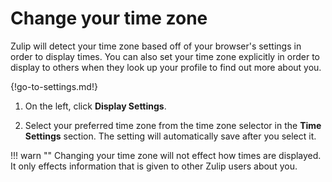 # Change your time zone

Zulip will detect your time zone based off of your browser's settings in order
to display times. You can also set your time zone explicitly in order to
display to others when they look up your profile to find out more about you.

{!go-to-settings.md!}

1. On the left, click **Display Settings**.

1. Select your preferred time zone from the time zone selector in the **Time
Settings** section. The setting will automatically save after you select it.

!!! warn ""
    Changing your time zone will not effect how times are
    displayed. It only effects information that is given to other Zulip users
    about you.
